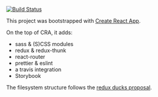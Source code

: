 [![Build Status](https://api.travis-ci.org/repositories/gvaldambrini/react-simple-boilerplate.svg)](https://travis-ci.org/gvaldambrini/react-simple-boilerplate)

This project was bootstrapped with [Create React App](https://github.com/facebook/create-react-app).

On the top of CRA, it adds:
 - sass & (S)CSS modules
 - redux & redux-thunk
 - react-router
 - prettier & eslint
 - a travis integration
 - Storybook

 The filesystem structure follows the [redux ducks proposal](https://github.com/erikras/ducks-modular-redux).